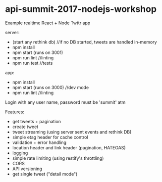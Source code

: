 # api-summit-2017-nodejs-workshop
Example realtime React + Node Twttr app

server:
* (start any rethink db) //if no DB started, tweets are handled in-memory
* npm install
* npm start (runs on 3001)
* npm run lint //linting
* npm run test //tests


app:
* npm install
* npm start (runs on 3000) //dev mode
* npm run lint //linting

 Login with any user name, password must be 'summit' atm
 
 Features:
 * get tweets + pagination
 * create tweet
 * tweet streaming (using server sent events and rethink DB)
 * simple etag header for cache control
 * validation + error handling
 * location header and link header (pagination, HATEOAS)
 * logging
 * simple rate limiting (using restify's throttling)
 * CORS
 * API versioning
 * get single tweet ("detail mode")

 
